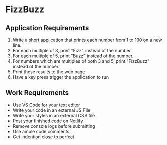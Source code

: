 # FizzBuzz

## Application Requirements

1. Write a short application that prints each number from 1 to 100 on a new line. 
1. For each multiple of 3, print "Fizz" instead of the number. 
1. For each multiple of 5, print "Buzz" instead of the number. 
1. For numbers which are multiples of both 3 and 5, print "FizzBuzz" instead of the number.
1. Print these results to the web page
1. Have a key press trigger the application to run

## Work Requirements

* Use VS Code for your text editor
* Write your code in an external JS File
* Write your styles in an external CSS file
* Post your finished code on Netlify
* Remove console logs before submitting
* Use ample code comments
* Get indention close to perfect
